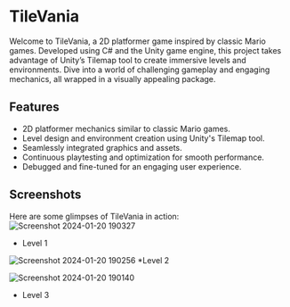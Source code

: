 # TileVania
Welcome to TileVania, a 2D platformer game inspired by classic Mario games. Developed using C# and the Unity game engine, this project takes advantage of Unity’s Tilemap tool to create immersive levels and environments. Dive into a world of challenging gameplay and engaging mechanics, all wrapped in a visually appealing package.

## Features
- 2D platformer mechanics similar to classic Mario games.
- Level design and environment creation using Unity's Tilemap tool.
- Seamlessly integrated graphics and assets.
- Continuous playtesting and optimization for smooth performance.
- Debugged and fine-tuned for an engaging user experience.

## Screenshots
Here are some glimpses of TileVania in action:
![Screenshot 2024-01-20 190327](https://github.com/mdzdmr/TileVania/assets/155291636/41e3bd64-4ba1-4370-a9f2-bc7886a24a2a)
* Level 1

![Screenshot 2024-01-20 190256](https://github.com/mdzdmr/TileVania/assets/155291636/9d19cd01-96ee-48c0-bafb-b2dd031487da)
*Level 2

![Screenshot 2024-01-20 190140](https://github.com/mdzdmr/TileVania/assets/155291636/83d779f0-0cc5-489b-9a2a-3af47cd610bd)
* Level 3










